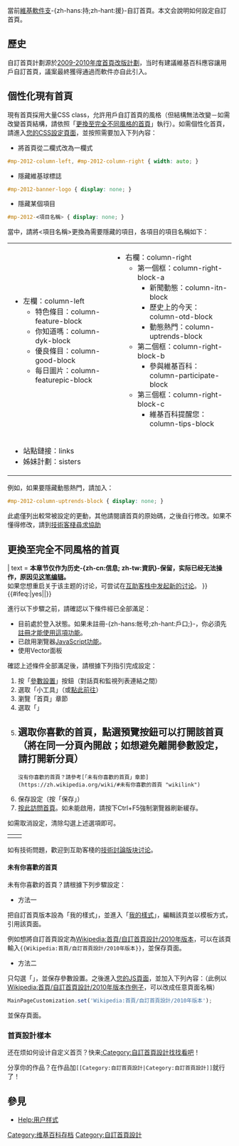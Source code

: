 <noinclude></noinclude>
當前[維基軟件支](../Page/MediaWiki.md "wikilink")-{zh-hans:持;zh-hant:援}-自訂首頁。本文会說明如何設定自訂首頁。

## 歷史

自訂首頁計劃源於[2009-2010年度首頁改版計劃](https://zh.wikipedia.org/wiki/维基百科讨论:2009年首页改版计划 "wikilink")，当时有建議維基百科應容讓用戶自訂首頁，議案最終獲得通過而軟件亦自此引入。

## 個性化現有首頁

現有首頁採用大量CSS
class，允許用戶自訂首頁的風格（但結構無法改變－如需改變首頁結構，請依照「[更換至完全不同風格的首頁](https://zh.wikipedia.org/wiki/#更換至完全不同風格的首頁 "wikilink")」執行）。如需個性化首頁，請進入[您的CSS設定頁面](https://zh.wikipedia.org/wiki/Special:MyPage/common.css "wikilink")，並按照需要加入下列內容：

  - 將首頁從二欄式改為一欄式

<!-- end list -->

``` css
#mp-2012-column-left, #mp-2012-column-right { width: auto; }
```

  - 隱藏維基球標誌

<!-- end list -->

``` css
#mp-2012-banner-logo { display: none; }
```

  - 隱藏某個項目

<!-- end list -->

``` css
#mp-2012-<項目名稱> { display: none; }
```

當中，請將<項目名稱>更換為需要隱藏的項目，各項目的項目名稱如下：

<table>
<tbody>
<tr class="odd">
<td><ul>
<li>左欄：column-left
<ul>
<li>特色條目：column-feature-block</li>
<li>你知道嗎：column-dyk-block</li>
<li>優良條目：column-good-block</li>
<li>每日圖片：column-featurepic-block</li>
</ul></li>
</ul></td>
<td><ul>
<li>右欄：column-right
<ul>
<li>第一個框：column-right-block-a
<ul>
<li>新聞動態：column-itn-block</li>
<li>歷史上的今天：column-otd-block</li>
<li>動態熱門：column-uptrends-block</li>
</ul></li>
<li>第二個框：column-right-block-b
<ul>
<li>參與維基百科：column-participate-block</li>
</ul></li>
<li>第三個框：column-right-block-c
<ul>
<li>維基百科提醒您：column-tips-block</li>
</ul></li>
</ul></li>
</ul></td>
</tr>
<tr class="even">
<td><ul>
<li>站點鏈接：links</li>
<li>姊妹計劃：sisters</li>
</ul></td>
<td></td>
</tr>
</tbody>
</table>

例如，如果要隱藏動態熱門，請加入：

``` css
#mp-2012-column-uptrends-block { display: none; }
```

此處僅列出較常被設定的更動，其他請閱讀首頁的原始碼，之後自行修改。如果不懂得修改，請到[技術客棧尋求協助](https://zh.wikipedia.org/wiki/WP:VPT "wikilink")

## 更換至完全不同風格的首頁

| text = **本章节仅作为历史-{zh-cn:信息;
zh-tw:資訊}-保留，实际已经无法操作，原因见[这笔编辑](https://zh.wikipedia.org/wiki/special:diff/39138309 "wikilink")。**</br>如果您想重启关于该主题的讨论，可尝试在[互助客栈中发起新的讨论](https://zh.wikipedia.org/wiki/Wikipedia:互助客栈 "wikilink")。
}}{{\#ifeq:|yes||}}

進行以下步驟之前，請確認以下條件經已全部滿足：

  - 目前處於登入狀態。如果未註冊-{zh-hans:帐号;zh-hant:戶口;}-，你必須先[註冊才能使用這項功能](https://zh.wikipedia.org/wiki/Special:UserLogin/signup "wikilink")。
  - 已啟用瀏覽器[JavaScript功能](../Page/JavaScript.md "wikilink")。
  - 使用Vector面板

確認上述條件全部滿足後，請根據下列指引完成設定：

1.  按「[參數設置](https://zh.wikipedia.org/wiki/Special:参数设置 "wikilink")」按鈕（對話頁和監視列表連結之間）
2.  選取「小工具」（或[點此前往](https://zh.wikipedia.org/wiki/Special:参数设置#mw-prefsection-gadgets "wikilink")）
3.  瀏覽「首頁」章節
4.  選取「」
5.  選取你喜歡的首頁，點選預覽按鈕可以打開該首頁（將在同一分頁內開啟；如想避免離開參數設定，請打開新分頁）
      -
        沒有你喜歡的首頁？請參考[「未有你喜歡的首頁」章節](https://zh.wikipedia.org/wiki/#未有你喜歡的首頁 "wikilink")
6.  保存設定（按「保存」）
7.  [按此訪問首頁](https://zh.wikipedia.org/wiki/{{MediaWiki:mainpage}} "wikilink")。如未能啟用，請按下Ctrl+F5強制瀏覽器刷新緩存。

如需取消設定，清除勾選上述選項即可。

<table>
<tbody>
<tr class="odd">
<td></td>
<td></td>
</tr>
</tbody>
</table>

如有技術問題，歡迎到互助客棧的[技術討論版块讨论](https://zh.wikipedia.org/wiki/维基百科:互助客栈/技术 "wikilink")。

#### 未有你喜歡的首頁

未有你喜歡的首頁？請根據下列步驟設定：

  - 方法一

把自訂首頁版本設為「我的樣式」，並進入「[我的樣式](https://zh.wikipedia.org/wiki/Special:MyPage/MainPage "wikilink")」，編輯該頁並以模板方式，引用該頁面。

例如想將自訂首頁設定為[Wikipedia:首頁/自訂首頁設計/2010年版本](https://zh.wikipedia.org/wiki/Wikipedia:首頁/自訂首頁設計/2010年版本 "wikilink")，可以在該頁輸入`{{Wikipedia:首頁/自訂首頁設計/2010年版本}}`，並保存頁面。

  - 方法二

只勾選「」，並保存參數設置。之後進入[您的JS頁面](https://zh.wikipedia.org/wiki/Special:MyPage/common.js "wikilink")，並加入下列內容：（此例以[Wikipedia:首頁/自訂首頁設計/2010年版本作例子](https://zh.wikipedia.org/wiki/Wikipedia:首頁/自訂首頁設計/2010年版本 "wikilink")，可以改成任意頁面名稱）

``` javascript
MainPageCustomization.set('Wikipedia:首頁/自訂首頁設計/2010年版本');
```

並保存頁面。

### 首頁設計樣本

还在烦如何设计自定义首页？快来[:Category:自訂首頁設計找找看吧](https://zh.wikipedia.org/wiki/Category:自訂首頁設計 "wikilink")！

分享你的作品？在作品加`[[Category:自訂首頁設計|Category:自訂首頁設計]]`就行了！

## 參見

  - [Help:用户样式](https://zh.wikipedia.org/wiki/Help:用户样式 "wikilink")

[Category:维基百科存档](https://zh.wikipedia.org/wiki/Category:维基百科存档 "wikilink")
[Category:自訂首頁設計](https://zh.wikipedia.org/wiki/Category:自訂首頁設計 "wikilink")